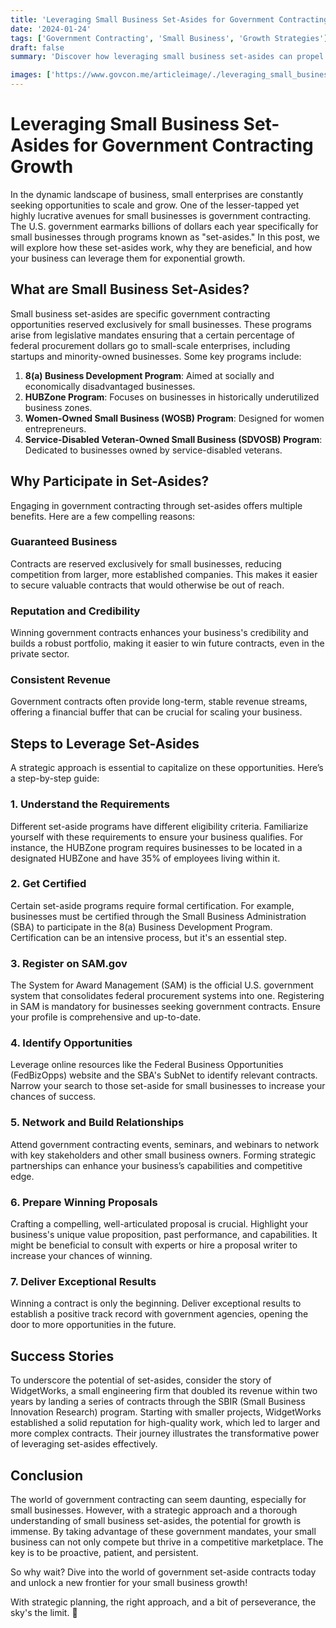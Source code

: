 ```yaml
---
title: 'Leveraging Small Business Set-Asides for Government Contracting Growth'
date: '2024-01-24'
tags: ['Government Contracting', 'Small Business', 'Growth Strategies']
draft: false
summary: 'Discover how leveraging small business set-asides can propel your company to new heights in the lucrative world of government contracting.'

images: ['https://www.govcon.me/articleimage/./leveraging_small_business_set_asides_for_government_contracting_growth.webp']
---
```


# Leveraging Small Business Set-Asides for Government Contracting Growth

In the dynamic landscape of business, small enterprises are constantly seeking opportunities to scale and grow. One of the lesser-tapped yet highly lucrative avenues for small businesses is government contracting. The U.S. government earmarks billions of dollars each year specifically for small businesses through programs known as "set-asides." In this post, we will explore how these set-asides work, why they are beneficial, and how your business can leverage them for exponential growth.

## What are Small Business Set-Asides?

Small business set-asides are specific government contracting opportunities reserved exclusively for small businesses. These programs arise from legislative mandates ensuring that a certain percentage of federal procurement dollars go to small-scale enterprises, including startups and minority-owned businesses. Some key programs include:

1. **8(a) Business Development Program**: Aimed at socially and economically disadvantaged businesses.
2. **HUBZone Program**: Focuses on businesses in historically underutilized business zones.
3. **Women-Owned Small Business (WOSB) Program**: Designed for women entrepreneurs.
4. **Service-Disabled Veteran-Owned Small Business (SDVOSB) Program**: Dedicated to businesses owned by service-disabled veterans.

## Why Participate in Set-Asides?

Engaging in government contracting through set-asides offers multiple benefits. Here are a few compelling reasons:

### Guaranteed Business

Contracts are reserved exclusively for small businesses, reducing competition from larger, more established companies. This makes it easier to secure valuable contracts that would otherwise be out of reach.

### Reputation and Credibility

Winning government contracts enhances your business's credibility and builds a robust portfolio, making it easier to win future contracts, even in the private sector.

### Consistent Revenue

Government contracts often provide long-term, stable revenue streams, offering a financial buffer that can be crucial for scaling your business.

## Steps to Leverage Set-Asides

A strategic approach is essential to capitalize on these opportunities. Here’s a step-by-step guide:

### 1. **Understand the Requirements**

Different set-aside programs have different eligibility criteria. Familiarize yourself with these requirements to ensure your business qualifies. For instance, the HUBZone program requires businesses to be located in a designated HUBZone and have 35% of employees living within it.

### 2. **Get Certified**

Certain set-aside programs require formal certification. For example, businesses must be certified through the Small Business Administration (SBA) to participate in the 8(a) Business Development Program. Certification can be an intensive process, but it's an essential step.

### 3. **Register on SAM.gov**

The System for Award Management (SAM) is the official U.S. government system that consolidates federal procurement systems into one. Registering in SAM is mandatory for businesses seeking government contracts. Ensure your profile is comprehensive and up-to-date.

### 4. **Identify Opportunities**

Leverage online resources like the Federal Business Opportunities (FedBizOpps) website and the SBA's SubNet to identify relevant contracts. Narrow your search to those set-aside for small businesses to increase your chances of success.

### 5. **Network and Build Relationships**

Attend government contracting events, seminars, and webinars to network with key stakeholders and other small business owners. Forming strategic partnerships can enhance your business’s capabilities and competitive edge.

### 6. **Prepare Winning Proposals**

Crafting a compelling, well-articulated proposal is crucial. Highlight your business's unique value proposition, past performance, and capabilities. It might be beneficial to consult with experts or hire a proposal writer to increase your chances of winning.

### 7. **Deliver Exceptional Results**

Winning a contract is only the beginning. Deliver exceptional results to establish a positive track record with government agencies, opening the door to more opportunities in the future.

## Success Stories

To underscore the potential of set-asides, consider the story of WidgetWorks, a small engineering firm that doubled its revenue within two years by landing a series of contracts through the SBIR (Small Business Innovation Research) program. Starting with smaller projects, WidgetWorks established a solid reputation for high-quality work, which led to larger and more complex contracts. Their journey illustrates the transformative power of leveraging set-asides effectively.

## Conclusion

The world of government contracting can seem daunting, especially for small businesses. However, with a strategic approach and a thorough understanding of small business set-asides, the potential for growth is immense. By taking advantage of these government mandates, your small business can not only compete but thrive in a competitive marketplace. The key is to be proactive, patient, and persistent.

So why wait? Dive into the world of government set-aside contracts today and unlock a new frontier for your small business growth! 

With strategic planning, the right approach, and a bit of perseverance, the sky's the limit. 🚀
